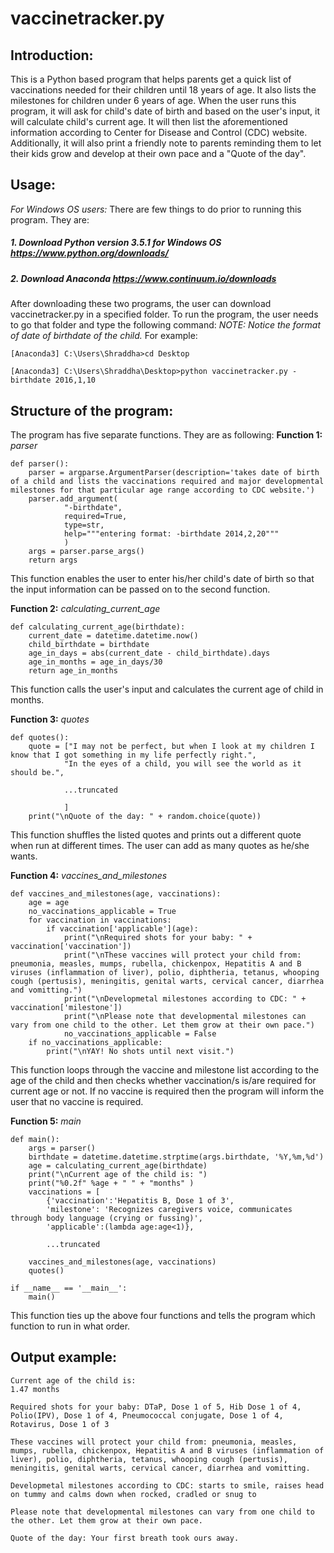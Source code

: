 # vaccinetracker.py 

## Introduction:
This is a Python based program that helps parents get a quick list of vaccinations needed for their children until 18 years of age. It also lists the milestones for children under 6 years of age. When the user runs this program, it will ask for child's date of birth and based on the user's input, it will calculate child's current age. It will then list the aforementioned information according to Center for Disease and Control (CDC) website. Additionally, it will also print a friendly note to parents reminding them to let their kids grow and develop at their own pace and a "Quote of the day".

## Usage:
_For Windows OS users:_
There are few things to do prior to running this program. They are:
##### 1. Download Python version 3.5.1 for Windows OS <https://www.python.org/downloads/>
##### 2. Download Anaconda <https://www.continuum.io/downloads> 
After downloading these two programs, the user can download vaccinetracker.py in a specified folder. To run the program, the user needs to go that folder and type the following command: *NOTE: Notice the format of date of birthdate of the child.*
For example:
```
[Anaconda3] C:\Users\Shraddha>cd Desktop

[Anaconda3] C:\Users\Shraddha\Desktop>python vaccinetracker.py -birthdate 2016,1,10
```

## Structure of the program:
The program has five separate functions. They are as following:
**Function 1:** _parser_
```
def parser():
    parser = argparse.ArgumentParser(description='takes date of birth of a child and lists the vaccinations required and major developmental milestones for that particular age range according to CDC website.')
    parser.add_argument(
            "-birthdate",
            required=True,
            type=str,
            help="""entering format: -birthdate 2014,2,20"""
            )
    args = parser.parse_args()
    return args
```
This function enables the user to enter his/her child's date of birth so that the input information can be passed on to the second function. 

**Function 2:** *calculating_current_age*
```
def calculating_current_age(birthdate):
    current_date = datetime.datetime.now()
    child_birthdate = birthdate
    age_in_days = abs(current_date - child_birthdate).days
    age_in_months = age_in_days/30
    return age_in_months
```
This function calls the user's input and calculates the current age of child in months.

**Function 3:** _quotes_
```
def quotes():
    quote = ["I may not be perfect, but when I look at my children I know that I got something in my life perfectly right.",
            "In the eyes of a child, you will see the world as it should be.",
            
            ...truncated
            
            ]
    print("\nQuote of the day: " + random.choice(quote))
```
This function shuffles the listed quotes and prints out a different quote when run at different times. The user can add as many quotes as he/she wants.

**Function 4:** *vaccines_and_milestones*
```
def vaccines_and_milestones(age, vaccinations):
    age = age
    no_vaccinations_applicable = True
    for vaccination in vaccinations:
        if vaccination['applicable'](age):
            print("\nRequired shots for your baby: " + vaccination['vaccination'])
            print("\nThese vaccines will protect your child from: pneumonia, measles, mumps, rubella, chickenpox, Hepatitis A and B viruses (inflammation of liver), polio, diphtheria, tetanus, whooping cough (pertusis), meningitis, genital warts, cervical cancer, diarrhea and vomitting.")
            print("\nDevelopmetal milestones according to CDC: " + vaccination['milestone'])
            print("\nPlease note that developmental milestones can vary from one child to the other. Let them grow at their own pace.")
            no_vaccinations_applicable = False
    if no_vaccinations_applicable:
        print("\nYAY! No shots until next visit.")
```
This function loops through the vaccine and milestone list according to the age of the child and then checks whether vaccination/s is/are required for current age or not. If no vaccine is required then the program will inform the user that no vaccine is required.

**Function 5:** *main*
```
def main():
    args = parser()
    birthdate = datetime.datetime.strptime(args.birthdate, '%Y,%m,%d')
    age = calculating_current_age(birthdate)
    print("\nCurrent age of the child is: ")
    print("%0.2f" %age + " " + "months" )
    vaccinations = [
        {'vaccination':'Hepatitis B, Dose 1 of 3',
        'milestone': 'Recognizes caregivers voice, communicates through body language (crying or fussing)',
        'applicable':(lambda age:age<1)},
        
        ...truncated
        
    vaccines_and_milestones(age, vaccinations)
    quotes()

if __name__ == '__main__':
    main()
```
This function ties up the above four functions and tells the program which function to run in what order. 

## Output example:
```
Current age of the child is:
1.47 months

Required shots for your baby: DTaP, Dose 1 of 5, Hib Dose 1 of 4, Polio(IPV), Dose 1 of 4, Pneumococcal conjugate, Dose 1 of 4, Rotavirus, Dose 1 of 3

These vaccines will protect your child from: pneumonia, measles, mumps, rubella, chickenpox, Hepatitis A and B viruses (inflammation of liver), polio, diphtheria, tetanus, whooping cough (pertusis), meningitis, genital warts, cervical cancer, diarrhea and vomitting.

Developmetal milestones according to CDC: starts to smile, raises head on tummy and calms down when rocked, cradled or snug to

Please note that developmental milestones can vary from one child to the other. Let them grow at their own pace.

Quote of the day: Your first breath took ours away.
```
